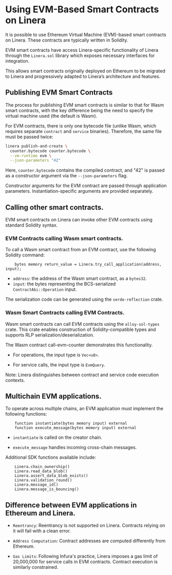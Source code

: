 # Using EVM-Based Smart Contracts on Linera

It is possible to use Ethereum Virtual Machine (EVM)-based smart contracts
on Linera. These contracts are typically written in Solidity.

EVM smart contracts have access Linera-specific functionality of Linera
through the `Linera.sol` library which exposes necessary interfaces
for integration.

This allows smart contracts originally deployed on Ethereum to be migrated
to Linera and progressively adapted to Linera’s architecture and features.

## Publishing EVM Smart Contracts

The process for publishing EVM smart contracts is similar to that for Wasm
smart contracts, with the key difference being the need to specify the virtual
machine used (the default is Wasm).

For EVM contracts, there is only one bytecode file (unlike Wasm, which requires
separate `contract` and `service` binaries). Therefore, the same file must be
passed twice:
```bash
linera publish-and-create \
  counter.bytecode counter.bytecode \
  --vm-runtime evm \
  --json-parameters "42"
```
Here, `counter.bytecode` contains the compiled contract, and "42" is passed
as a constructor argument via the `--json-parameters` flag.

Constructor arguments for the EVM contract are passed through application
parameters. Instantiation-specific arguments are provided separately.

## Calling other smart contracts.

EVM smart contracts on Linera can invoke other EVM contracts using standard Solidity syntax.

### EVM Contracts calling Wasm smart contracts.

To call a Wasm smart contract from an EVM contract, use the following Solidity command:
```solidity
	bytes memory return_value = Linera.try_call_application(address, input);
```

- `address`: the address of the Wasm smart contract, as a `bytes32`.
- `input`: the bytes representing the BCS-serialized `ContractAbi::Operation` input.

The serialization code can be generated using the `serde-reflection` crate.

### Wasm Smart Contracts calling EVM Contracts.

Wasm smart contracts can call EVM contracts using the `alloy-sol-types` crate. This crate
enables construction of Solidity-compatible types and supports
RLP serialization/deserialization.

The Wasm contract call-evm-counter demonstrates this functionality.

- For operations, the input type is `Vec<u8>`.

- For service calls, the input type is `EvmQuery`.

Note: Linera distinguishes between contract and service code execution contexts.


## Multichain EVM applications.

To operate across multiple chains, an EVM application must implement the following functions:
```solidity
    function instantiate(bytes memory input) external
    function execute_message(bytes memory input) external
```

- `instantiate` is called on the creator chain.

- `execute_message` handles incoming cross-chain messages.

Additional SDK functions available include:
```solidity
    Linera.chain_ownership()
    Linera.read_data_blob()
    Linera.assert_data_blob_exists()
    Linera.validation_round()
    Linera.message_id()
    Linera.message_is_bouncing()
```



## Difference between EVM applications in Ethereum and Linera.

- `Reentrancy`: Reentrancy is not supported on Linera. Contracts relying on it will fail with a clean error.

- `Address Computation`: Contract addresses are computed differently from Ethereum.

- `Gas Limits`: Following Infura's practice, Linera imposes a gas limit of 20,000,000 for service calls in EVM contracts. Contract execution is similarly constrained.

